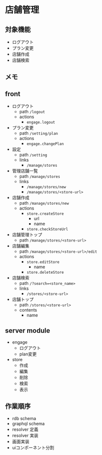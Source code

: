 
# 店舗管理

## 対象機能
- ログアウト
- プラン変更
- 店舗作成
- 店舗検索

## メモ

## front
- ログアウト
  - path `/logout`
  - actions
    - `engage.logout`
- プラン変更
  - path `/setting/plan`
  - actions
    - `engage.changePlan`
- 設定
  - path `/setting`
  - links
    - `/manage/stores`
- 管理店舗一覧
  - path `/manage/stores`
  - links
    - `/manage/stores/new`
    - `/manage/stores/<store-url>`
- 店舗作成  
  - path `/manage/stores/new`
  - actions
    - `store.createStore`
      - url
      - name
    - `store.checkStoreUrl`
- 店舗管理トップ  
  - path `/manage/stores/<store-url>`
- 店舗編集  
  - path `/manage/stores/<store-url>/edit`
  - actions
    - `store.editStore`
      - name
    - `store.deleteStore`
- 店舗検索
  - path `/?search=<store_name>`
  - links
    - `/stores/<store-url>`
- 店舗トップ
  - path `/stores/<store-url>`
  - contents
    - name

## server module
- engage
  - ログアウト
  - plan変更
- store
  - 作成
  - 編集
  - 削除
  - 検索
  - 表示

## 作業順序
- rdb schema
- graphql schema
- resolver 定義
- resolver 実装
- 画面実装
- uiコンポーネント分割


